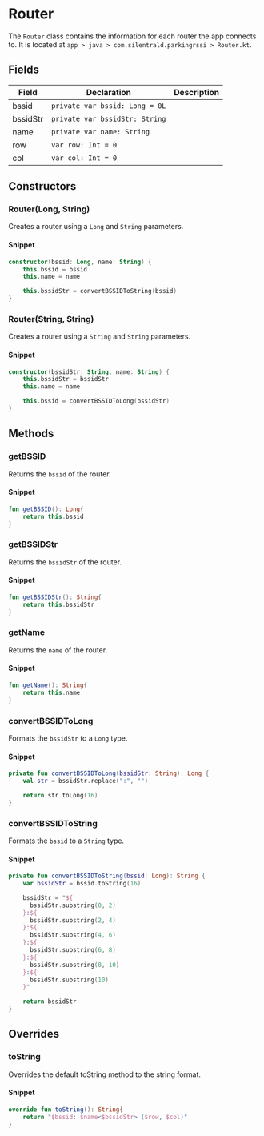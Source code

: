 # Router

The `Router` class contains the information for each router the app connects to.
It is located at `app > java > com.silentrald.parkingrssi > Router.kt`.

## Fields

| Field    | Declaration                    | Description |
| -------- | ------------------------------ | ----------- |
| bssid    | `private var bssid: Long = 0L` |             |
| bssidStr | `private var bssidStr: String` |             |
| name     | `private var name: String`     |             |
| row      | `var row: Int = 0`             |             |
| col      | `var col: Int = 0`             |             |

## Constructors

### Router(Long, String)

Creates a router using a `Long` and `String` parameters.

#### Snippet

```kt
constructor(bssid: Long, name: String) {
    this.bssid = bssid
    this.name = name

    this.bssidStr = convertBSSIDToString(bssid)
}
```

### Router(String, String)

Creates a router using a `String` and `String` parameters.

#### Snippet

```kt
constructor(bssidStr: String, name: String) {
    this.bssidStr = bssidStr
    this.name = name

    this.bssid = convertBSSIDToLong(bssidStr)
}
```

## Methods

### getBSSID

Returns the `bssid` of the router.

#### Snippet

```kt
fun getBSSID(): Long{
    return this.bssid
}
```

### getBSSIDStr

Returns the `bssidStr` of the router.

#### Snippet

```kt
fun getBSSIDStr(): String{
    return this.bssidStr
}
```

### getName

Returns the `name` of the router.

#### Snippet

```kt
fun getName(): String{
    return this.name
}
```

### convertBSSIDToLong

Formats the `bssidStr` to a `Long` type.

#### Snippet

```kt
private fun convertBSSIDToLong(bssidStr: String): Long {
    val str = bssidStr.replace(":", "")

    return str.toLong(16)
}
```

### convertBSSIDToString

Formats the `bssid` to a `String` type.

#### Snippet

```kt
private fun convertBSSIDToString(bssid: Long): String {
    var bssidStr = bssid.toString(16)

    bssidStr = "${
      bssidStr.substring(0, 2)
    }:${
      bssidStr.substring(2, 4)
    }:${
      bssidStr.substring(4, 6)
    }:${
      bssidStr.substring(6, 8)
    }:${
      bssidStr.substring(8, 10)
    }:${
      bssidStr.substring(10)
    }"

    return bssidStr
}
```

## Overrides

### toString

Overrides the default toString method to the string format.

#### Snippet
```kt
override fun toString(): String{
    return "$bssid: $name<$bssidStr> ($row, $col)"
}
```
